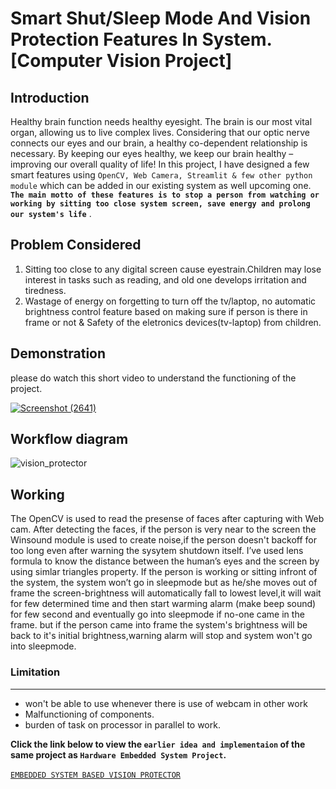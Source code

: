 # Smart Shut/Sleep Mode And Vision Protection Features In System. [Computer Vision Project]
## Introduction
Healthy brain function needs healthy eyesight. The brain is our most vital organ, allowing us to live complex lives. Considering that our optic nerve connects our eyes and our brain, a healthy co-dependent relationship is necessary. By keeping our eyes healthy, we keep our brain healthy – improving our overall quality of life!
In this project, I have designed a few smart features using ```OpenCV, Web Camera, Streamlit & few other python module``` which can be added in our existing system as well upcoming one. **```The main motto of these features is to stop a person from watching or working by sitting too close system screen, save energy and prolong our system's life```** .

## Problem Considered
1. Sitting too close to any digital screen cause eyestrain.Children may lose interest in tasks such as reading, and old one develops irritation and tiredness.
2. Wastage of energy on forgetting to turn off the tv/laptop, no automatic brightness control feature based on making sure if person is there in frame or not & Safety of the eletronics devices(tv-laptop) from children.

## Demonstration
please do watch this short video to understand the functioning of the project.
<!-- ![Screenshot (2639)](https://user-images.githubusercontent.com/56594467/216009465-dba26c8d-b65c-4e3b-9226-482f0480107a.png) -->
[![Screenshot (2641)](https://user-images.githubusercontent.com/56594467/216013851-ce6016dc-7639-4e2d-981c-70c2421936ea.png)](https://youtu.be/R4KIiAPxklU)


## Workflow diagram
![vision_protector](https://github.com/praweenkr01/vision-protector/assets/56594467/0651044b-cbb3-4e5f-9400-938401beff6a)


## Working
The OpenCV is used to read the presense of faces after capturing with Web cam. After detecting the faces, if the person is very near to the screen the Winsound module is used to create noise,if the person doesn't backoff for too long even after warning the sysytem shutdown itself. I’ve used lens formula to know the distance between the human’s eyes and the screen  by using simlar triangles property.
If the person is working or sitting infront of the system, the system won’t go in sleepmode but as he/she moves out of frame the screen-brightness will automatically fall to lowest level,it will wait for few determined time and then start warming alarm (make beep sound) for few second and eventually go into sleepmode if no-one came in the frame. but if the person came into frame the system's brightness will be back to it's initial brightness,warning alarm will stop and system won't go into sleepmode.

### Limitation
<hr>

* won't be able to use whenever there is use of webcam in other work
* Malfunctioning of  components.
* burden of task on processor in parallel to work.
  

**Click the link below to view the ```earlier idea and implementaion``` of the same project as  ```Hardware Embedded System Project```.**<br>
<br>
[```EMBEDDED SYSTEM BASED VISION PROTECTOR```](https://praweenkr01.github.io/Smart-Shut-Sleep-Mode-And-Vision-Protection/)
